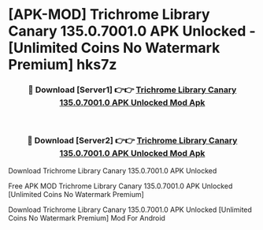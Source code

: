 # [APK-MOD] Trichrome Library Canary 135.0.7001.0 APK Unlocked - [Unlimited Coins No Watermark Premium] hks7z



<div align="center">
<h3>🔴 Download [Server1] 👉👉 <a href="https://momento.my/?title=Trichrome_Library_Canary_135.0.7001.0_APK_Unlocked">Trichrome Library Canary 135.0.7001.0 APK Unlocked Mod Apk</a></h3><br>

<h3>🔴 Download [Server2] 👉👉 <a href="https://momento.my/?title=Trichrome_Library_Canary_135.0.7001.0_APK_Unlocked">Trichrome Library Canary 135.0.7001.0 APK Unlocked Mod Apk</a></h3>
</div>



Download Trichrome Library Canary 135.0.7001.0 APK Unlocked 

Free APK MOD Trichrome Library Canary 135.0.7001.0 APK Unlocked [Unlimited Coins No Watermark Premium]

Download Trichrome Library Canary 135.0.7001.0 APK Unlocked [Unlimited Coins No Watermark Premium] Mod For Android
